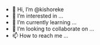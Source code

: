 - 👋 Hi, I’m @kishoreke
- 👀 I’m interested in ...
- 🌱 I’m currently learning ...
- 💞️ I’m looking to collaborate on ...
- 📫 How to reach me ...

<!---
kishoreke/kishoreke is a ✨ special ✨ repository because its `README.md` (this file) appears on your GitHub profile.
You can click the Preview link to take a look at your changes.
--->
